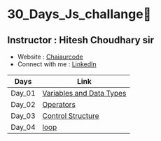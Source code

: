 # 30_Days_Js_challange🍵
## Instructor : Hitesh Choudhary sir
- Website :  [Chaiaurcode](https://chaicode.com/)
- Connect with me : [LinkedIn](https://www.linkedin.com/in/kishangupta09/)

| Days | Link|
| ------------- | ------------- |
| Day_01| [Variables and Data Types](https://github.com/Kishan-Guptaa/30_Days_Js_challange/blob/main/Day_01_Variables_and_Datatypes/index1.js) |
| Day_02| [Operators](https://github.com/Kishan-Guptaa/30_Days_Js_challange/blob/main/Day_2_Operators/index2.js)|
| Day_03| [Control Structure](https://github.com/Kishan-Guptaa/30_Days_Js_challange/tree/main/Day_03_Control%20Structures)|
| Day_04| [loop](https://github.com/Kishan-Guptaa/30_Days_Js_challange/tree/main/Day_04_Loops)|
